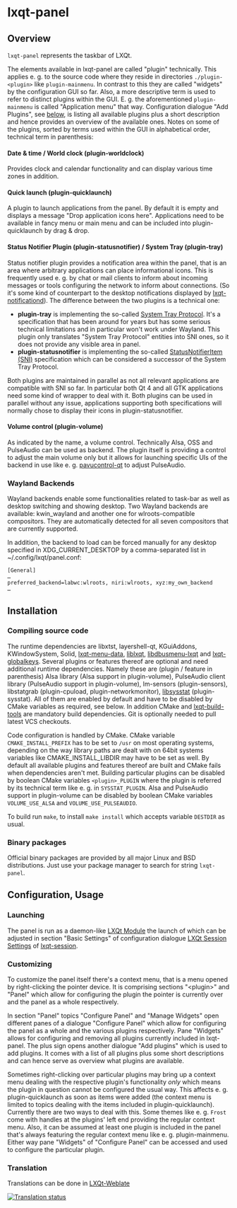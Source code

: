 # lxqt-panel

## Overview

`lxqt-panel` represents the taskbar of LXQt.

The elements available in lxqt-panel are called "plugin" technically. This applies e. g. to the source code where they reside in directories `./plugin-<plugin>` like `plugin-mainmenu`. In contrast to this they are called "widgets" by the configuration GUI so far. Also, a more descriptive term is used to refer to distinct plugins within the GUI. E. g. the aforementioned `plugin-mainmenu` is called "Application menu" that way.
Configuration dialogue "Add Plugins", see [below](https://github.com/lxqt/lxqt-panel#customizing), is listing all available plugins plus a short description and hence provides an overview of the available ones.
Notes on some of the plugins, sorted by terms used within the GUI in alphabetical order, technical term in parenthesis:

#### Date & time / World clock (plugin-worldclock)

Provides clock and calendar functionality and can display various time zones in addition.

#### Quick launch (plugin-quicklaunch)

A plugin to launch applications from the panel. By default it is empty and displays a message "Drop application icons here". Applications need to be available in fancy menu or main menu and can be included into plugin-quicklaunch by drag & drop.

#### Status Notifier Plugin (plugin-statusnotifier) / System Tray (plugin-tray)

Status notifier plugin provides a notification area within the panel, that is an area where arbitrary applications can place informational icons. This is frequently used e. g. by chat or mail clients to inform about incoming messages or tools configuring the network to inform about connections. (So it's some kind of counterpart to the desktop notifications displayed by [lxqt-notificationd](https://github.com/lxqt/lxqt-notificationd)).
The difference between the two plugins is a technical one:
* **plugin-tray** is implementing the so-called [System Tray Protocol](https://www.freedesktop.org/wiki/Specifications/systemtray-spec). It's a specification that has been around for years but has some serious technical limitations and in particular won't work under Wayland. This plugin only translates "System Tray Protocol" entities into SNI ones, so it does not provide any visible area in panel.
* **plugin-statusnotifier** is implementing the so-called [StatusNotifierItem (SNI)](https://www.freedesktop.org/wiki/Specifications/StatusNotifierItem) specification which can be considered a successor of the System Tray Protocol.

Both plugins are maintained in parallel as not all relevant applications are compatible with SNI so far. In particular both Qt 4 and all GTK applications need some kind of wrapper to deal with it. Both plugins can be used in parallel without any issue, applications supporting both specifications will normally chose to display their icons in plugin-statusnotifier.

#### Volume control (plugin-volume)

As indicated by the name, a volume control. Technically Alsa, OSS and PulseAudio can be used as backend. The plugin itself is providing a control to adjust the main volume only but it allows for launching specific UIs of the backend in use like e. g. [pavucontrol-qt](https://github.com/lxqt/pavucontrol-qt) to adjust PulseAudio.

### Wayland Backends

Wayland backends enable some functionalities related to task-bar as well as desktop switching and showing desktop. Two Wayland backends are available: kwin_wayland and another one for wlroots-compatible compositors. They are automatically detected for all seven compositors that are currently supported.

In addition, the backend to load can be forced manually for any desktop specified in XDG_CURRENT_DESKTOP by a comma-separated list in ~/.config/lxqt/panel.conf:

```
[General]
…
preferred_backend=labwc:wlroots, niri:wlroots, xyz:my_own_backend
…
```

## Installation

### Compiling source code

The runtime dependencies are libxtst, layershell-qt, KGuiAddons, KWindowSystem, Solid, [lxqt-menu-data](https://github.com/lxqt/lxqt-menu-data), [liblxqt](https://github.com/lxqt/liblxqt), [libdbusmenu-lxqt](https://github.com/lxqt/libdbusmenu-lxqt) and [lxqt-globalkeys](https://github.com/lxqt/lxqt-globalkeys).
Several plugins or features thereof are optional and need additional runtime dependencies. Namely these are (plugin / feature in parenthesis) Alsa library (Alsa support in plugin-volume), PulseAudio client library (PulseAudio support in plugin-volume), lm-sensors (plugin-sensors), libstatgrab (plugin-cpuload, plugin-networkmonitor), [libsysstat](https://github.com/lxqt/libsysstat) (plugin-sysstat). All of them are enabled by default and have to be disabled by CMake variables as required, see below.
In addition CMake and [lxqt-build-tools](https://github.com/lxqt/lxqt-build-tools) are mandatory build dependencies. Git is optionally needed to pull latest VCS checkouts.

Code configuration is handled by CMake. CMake variable `CMAKE_INSTALL_PREFIX` has to be set to `/usr` on most operating systems, depending on the way library paths are dealt with on 64bit systems variables like CMAKE_INSTALL_LIBDIR may have to be set as well.
By default all available plugins and features thereof are built and CMake fails when dependencies aren't met. Building particular plugins can be disabled by boolean CMake variables `<plugin>_PLUGIN` where the plugin is referred by its technical term like e. g. in `SYSSTAT_PLUGIN`. Alsa and PulseAudio support in plugin-volume can be disabled by boolean CMake variables `VOLUME_USE_ALSA` and `VOLUME_USE_PULSEAUDIO`.

To build run `make`, to install `make install` which accepts variable `DESTDIR` as usual.

### Binary packages

Official binary packages are provided by all major Linux and BSD distributions. Just use your package manager to search for string  `lxqt-panel`.

## Configuration, Usage

### Launching

The panel is run as a daemon-like [LXQt Module](https://github.com/lxqt/lxqt-session#lxqt-modules) the launch of which can be adjusted in section "Basic Settings" of configuration dialogue [LXQt Session Settings](https://github.com/lx/lxqt-session#lxqt-session-settings) of [lxqt-session](https://github.com/lxqt/lxqt-session).

### Customizing

To customize the panel itself there's a context menu, that is a menu opened by right-clicking the pointer device. It is comprising sections "\<plugin\>" and "Panel" which allow for configuring the plugin the pointer is currently over and the panel as a whole respectively.

In section "Panel" topics "Configure Panel" and "Manage Widgets" open different panes of a dialogue "Configure Panel" which allow for configuring the panel as a whole and the various plugins respectively.
Pane "Widgets" allows for configuring and removing all plugins currently included in lxqt-panel. The plus sign opens another dialogue "Add plugins" which is used to add plugins. It comes with a list of all plugins plus some short descriptions and can hence serve as overview what plugins are available.

Sometimes right-clicking over particular plugins may bring up a context menu dealing with the respective plugin's functionality *only* which means the plugin in question cannot be configured the usual way. This affects e. g. plugin-quicklaunch as soon as items were added (the context menu is limited to topics dealing with the items included in plugin-quicklaunch).
Currently there are two ways to deal with this. Some themes like e. g. `Frost` come with handles at the plugins' left end providing the regular context menu. Also, it can be assumed at least one plugin is included in the panel that's always featuring the regular context menu like e. g. plugin-mainmenu. Either way pane "Widgets" of "Configure Panel" can be accessed and used to configure the particular plugin.

### Translation

Translations can be done in [LXQt-Weblate](https://translate.lxqt-project.org/projects/lxqt-panel/)

<a href="https://translate.lxqt-project.org/projects/lxqt-panel/">
<img src="https://translate.lxqt-project.org/widgets/lxqt-panel/-/panel/multi-auto.svg" alt="Translation status" />
</a>

